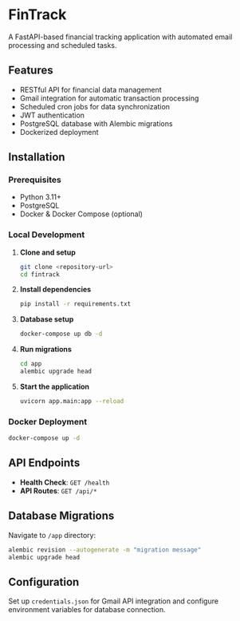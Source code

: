 # FinTrack

A FastAPI-based financial tracking application with automated email processing and scheduled tasks.

## Features

- RESTful API for financial data management
- Gmail integration for automatic transaction processing
- Scheduled cron jobs for data synchronization
- JWT authentication
- PostgreSQL database with Alembic migrations
- Dockerized deployment

## Installation

### Prerequisites
- Python 3.11+
- PostgreSQL
- Docker & Docker Compose (optional)

### Local Development

1. **Clone and setup**
   ```bash
   git clone <repository-url>
   cd fintrack
   ```

2. **Install dependencies**
   ```bash
   pip install -r requirements.txt
   ```

3. **Database setup**
   ```bash
   docker-compose up db -d
   ```

4. **Run migrations**
   ```bash
   cd app
   alembic upgrade head
   ```

5. **Start the application**
   ```bash
   uvicorn app.main:app --reload
   ```

### Docker Deployment

```bash
docker-compose up -d
```

## API Endpoints

- **Health Check**: `GET /health`
- **API Routes**: `GET /api/*`

## Database Migrations

Navigate to `/app` directory:
```bash
alembic revision --autogenerate -m "migration message"
alembic upgrade head
```

## Configuration

Set up `credentials.json` for Gmail API integration and configure environment variables for database connection.
